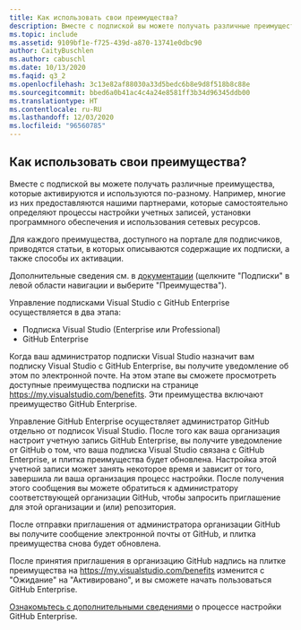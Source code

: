 ```yaml
---
title: Как использовать свои преимущества?
description: Вместе с подпиской вы можете получать различные преимущества, которые активируются и используются по-разному. Например, многие из них предоставляются...
ms.topic: include
ms.assetid: 9109bf1e-f725-439d-a870-13741e0dbc90
author: CaityBuschlen
ms.author: cabuschl
ms.date: 10/13/2020
ms.faqid: q3_2
ms.openlocfilehash: 3c13e82af88030a33d5bedc6b8e9d8f518b8c88e
ms.sourcegitcommit: bbed6a0b41ac4c4a24e8581ff3b34d96345ddb00
ms.translationtype: HT
ms.contentlocale: ru-RU
ms.lasthandoff: 12/03/2020
ms.locfileid: "96560785"
---
```

## <a name="how-do-i-use-my-benefits"></a>Как использовать свои преимущества?

Вместе с подпиской вы можете получать различные преимущества, которые активируются и используются по-разному. Например, многие из них предоставляются нашими партнерами, которые самостоятельно определяют процессы настройки учетных записей, установки программного обеспечения и использования сетевых ресурсов.

Для каждого преимущества, доступного на портале для подписчиков, приводятся статьи, в которых описываются содержащие их подписки, а также способы их активации.

Дополнительные сведения см. в [документации](https://docs.microsoft.com/visualstudio/subscriptions/whats-new-in-subscriptions) (щелкните "Подписки" в левой области навигации и выберите "Преимущества").

Управление подписками Visual Studio с GitHub Enterprise осуществляется в два этапа:  
- Подписка Visual Studio (Enterprise или Professional)  
- GitHub Enterprise  

Когда ваш администратор подписки Visual Studio назначит вам подписку Visual Studio с GitHub Enterprise, вы получите уведомление об этом по электронной почте. На этом этапе вы сможете просмотреть доступные преимущества подписки на странице <https://my.visualstudio.com/benefits>. Эти преимущества включают преимущество GitHub Enterprise. 

Управление GitHub Enterprise осуществляет администратор GitHub отдельно от подписок Visual Studio. После того как ваша организация настроит учетную запись GitHub Enterprise, вы получите уведомление от GitHub о том, что ваша подписка Visual Studio связана c GitHub Enterprise, и плитка преимущества будет обновлена. Настройка этой учетной записи может занять некоторое время и зависит от того, завершила ли ваша организация процесс настройки. После получения этого сообщения вы можете обратиться к администратору соответствующей организации GitHub, чтобы запросить приглашение для этой организации и (или) репозитория. 

После отправки приглашения от администратора организации GitHub вы получите сообщение электронной почты от GitHub, и плитка преимущества снова будет обновлена. 

После принятия приглашения в организацию GitHub надпись на плитке преимущества на <https://my.visualstudio.com/benefits> изменится с "Ожидание" на "Активировано", и вы сможете начать пользоваться GitHub Enterprise. 

[Ознакомьтесь с дополнительными сведениями](https://docs.microsoft.com/visualstudio/subscriptions/access-github) о процессе настройки GitHub Enterprise. 
